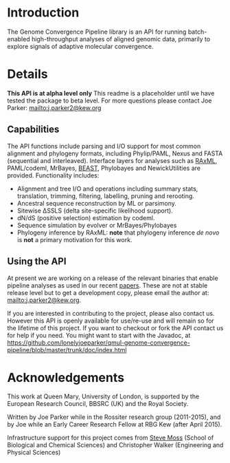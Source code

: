 # Introduction #

The Genome Convergence Pipeline library is an API for running batch-enabled high-throughput analyses of aligned genomic data, primarily to explore signals of adaptive molecular convergence.


# Details #

**This API is at alpha level only**
This readme is a placeholder until we have tested the package to beta level.
For more questions please contact Joe Parker: [mailto:j.parker2@kew.org](mailto:j.parker2@kew.org)

## Capabilities ##
The API functions include parsing and I/O support for most common alignment and phylogeny formats, including Phylip/PAML, Nexus and FASTA (sequential and interleaved). Interface layers for analyses such as [RAxML](https://github.com/stamatak/standard-RAxML), PAML/codeml, MrBayes, [BEAST](https://code.google.com/p/beast-mcmc/), Phylobayes and NewickUtilities are provided. Functionality includes:
  * Alignment and tree I/O and operations including summary stats, translation, trimming, filtering, labelling, pruning and rerooting.
  * Ancestral sequence reconstruction by ML or parsimony.
  * Sitewise ∆SSLS (delta site-specific likelihood support).
  * dN/dS (positive selection) estimation by codeml.
  * Sequence simulation by evolver or MrBayes/Phylobayes
  * Phylogeny inference by RAxML: **note** that phylogeny inference _de_ _novo_ is **not** a primary motivation for this work.

## Using the API ##

At present we are working on a release of the relevant binaries that enable pipeline analyses as used in our recent [papers](http://scholar.google.com/citations?user=_WCn7AYAAAAJ&hl=en). These are not at stable release level but to get a development copy, please email the author at: [mailto:j.parker2@kew.org](mailto:j.parker2@kew.org).

If you are interested in contributing to the project, please also contact us. However this API is openly available for use/re-use and will remain so for the lifetime of this project. If you want to checkout or fork the API contact us for help if you need. You might want to start with the Javadoc, at
https://github.com/lonelyjoeparker/qmul-genome-convergence-pipeline/blob/master/trunk/doc/index.html

# Acknowledgements #

This work at Queen Mary, University of London, is supported by the European Research Council, BBSRC (UK) and the Royal Society.

Written by Joe Parker while in the Rossiter research group (2011-2015), and by Joe while an Early Career Research Fellow at RBG Kew (after April 2015).

Infrastructure support for this project comes from [Steve Moss](http://about.me/gawbul) (School of Biological and Chemical Sciences) and Christopher Walker (Engineering and Physical Sciences)
